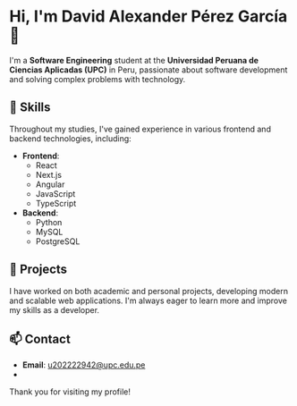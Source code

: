 # Hi, I'm David Alexander Pérez García 👋

I'm a **Software Engineering** student at the **Universidad Peruana de Ciencias Aplicadas (UPC)** in Peru, passionate about software development and solving complex problems with technology.

## 🔧 Skills

Throughout my studies, I've gained experience in various frontend and backend technologies, including:

- **Frontend**:
  - React
  - Next.js
  - Angular
  - JavaScript
  - TypeScript
- **Backend**:
  - Python
  - MySQL
  - PostgreSQL

## 🚀 Projects

I have worked on both academic and personal projects, developing modern and scalable web applications. I'm always eager to learn more and improve my skills as a developer.

## 📫 Contact

- **Email**: [u202222942@upc.edu.pe](mailto:u202222942@upc.edu.pe)
- 
Thank you for visiting my profile!
